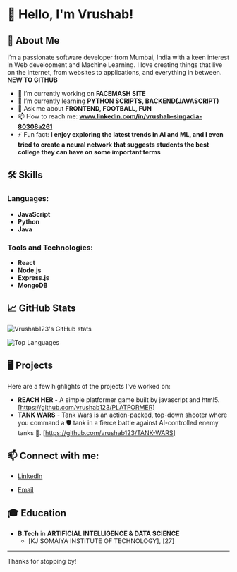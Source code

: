 # 👋 Hello, I'm Vrushab!

## 🚀 About Me
I’m a passionate software developer from Mumbai, India with a keen interest in Web development and Machine Learning. I love creating things that live on the internet, from websites to applications, and everything in between. **NEW TO GITHUB** 

- 🔭 I’m currently working on **FACEMASH SITE**
- 🌱 I’m currently learning **PYTHON SCRIPTS, BACKEND(JAVASCRIPT)**
- 💬 Ask me about **FRONTEND, FOOTBALL, FUN**
- 📫 How to reach me: **www.linkedin.com/in/vrushab-singadia-80308a261**
- ⚡ Fun fact: **I enjoy exploring the latest trends in AI and ML, and I even tried to create a neural network that suggests students the best college they can have on some important terms**

## 🛠 Skills
### Languages:
- **JavaScript**
- **Python**
- **Java**

### Tools and Technologies:
- **React** 
- **Node.js**
- **Express.js**
- **MongoDB**

## 📈 GitHub Stats
![Vrushab123's GitHub stats](https://github-readme-stats.vercel.app/api?username=vrushab123&show_icons=true&theme=radical)

![Top Languages](https://github-readme-stats.vercel.app/api/top-langs/?username=vrushab123)

## 🖥️ Projects
Here are a few highlights of the projects I've worked on:

- **REACH HER** - A simple platformer game built by javascript and html5. [https://github.com/vrushab123/PLATFORMER]
- **TANK WARS** - Tank Wars is an action-packed, top-down shooter where you command a 🛡️ tank in a fierce battle against AI-controlled enemy tanks 🤖. [https://github.com/vrushab123/TANK-WARS]
<!--- **[Project 3 Name]** - A brief description of what this project does and any tech used. [Link to project repository] -->

## 📫 Connect with me:
- [LinkedIn](www.linkedin.com/in/vrushab-singadia-80308a261)
<!-- - [Twitter](your-twitter-profile-link) -->
- [Email](mailto:singadiavrushab@gmail.com)

<!-- ## 💼 Work Experience
- **[Your Job Title]** at **[Company Name]**
  - Description of your role and responsibilities. -->

## 🎓 Education
- **B.Tech** in **ARTIFICIAL INTELLIGENCE & DATA SCIENCE**
  - [KJ SOMAIYA INSTITUTE OF TECHNOLOGY], [27]

<!-- ## 🌟 Highlights
- 🏆 [Any awards, achievements, or special mentions you have] -->

<!-- ## ✨ Portfolio
Check out my [personal website](your-website-link) to learn more about me and see more of my work! -->

---

Thanks for stopping by!
